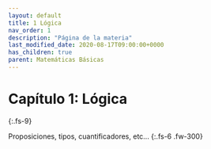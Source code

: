 ```yaml
---
layout: default
title: 1 Lógica
nav_order: 1
description: "Página de la materia"
last_modified_date: 2020-08-17T09:00:00+0000
has_children: true
parent: Matemáticas Básicas
---
```


# Capítulo 1:&nbsp;<span class="deg-sitio deg-sitio-texto">Lógica</span>
{:.fs-9}

Proposiciones, tipos, cuantificadores, etc...
{:.fs-6 .fw-300}
